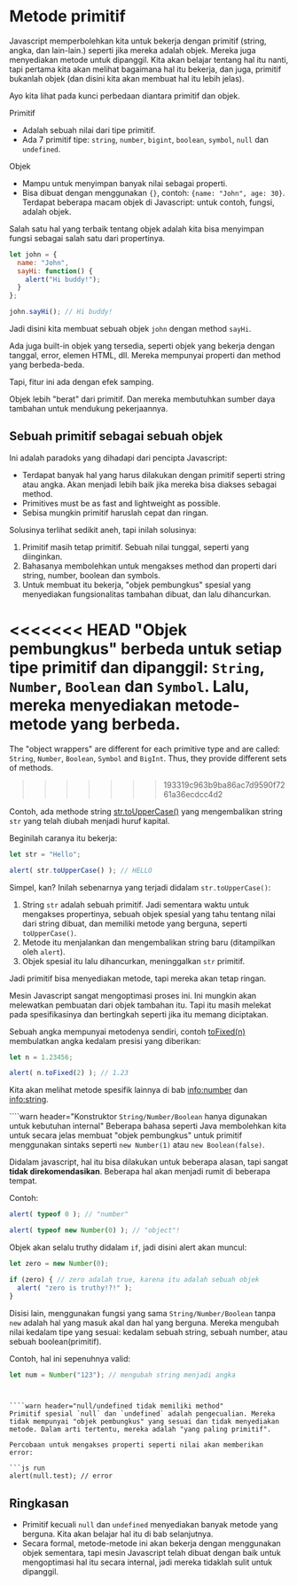 # Metode primitif

Javascript memperbolehkan kita untuk bekerja dengan primitif (string, angka, dan lain-lain.) seperti jika mereka adalah objek. Mereka juga menyediakan metode untuk dipanggil. Kita akan belajar tentang hal itu nanti, tapi pertama kita akan melihat bagaimana hal itu bekerja, dan juga, primitif bukanlah objek (dan disini kita akan membuat hal itu lebih jelas).

Ayo kita lihat pada kunci perbedaan diantara primitif dan objek.

Primitif

- Adalah sebuah nilai dari tipe primitif.
- Ada 7 primitif tipe: `string`, `number`, `bigint`, `boolean`, `symbol`, `null` dan `undefined`.

Objek

- Mampu untuk menyimpan banyak nilai sebagai properti.
- Bisa dibuat dengan menggunakan `{}`, contoh: `{name: "John", age: 30}`. Terdapat beberapa macam objek di Javascript: untuk contoh, fungsi, adalah objek.

Salah satu hal yang terbaik tentang objek adalah kita bisa menyimpan fungsi sebagai salah satu dari propertinya.

```js run
let john = {
  name: "John",
  sayHi: function() {
    alert("Hi buddy!");
  }
};

john.sayHi(); // Hi buddy!
```

Jadi disini kita membuat sebuah objek `john` dengan method `sayHi`.

Ada juga built-in objek yang tersedia, seperti objek yang bekerja dengan tanggal, error, elemen HTML, dll. Mereka mempunyai properti dan method yang berbeda-beda.

Tapi, fitur ini ada dengan efek samping.

Objek lebih "berat" dari primitif. Dan mereka membutuhkan sumber daya tambahan untuk mendukung pekerjaannya.

## Sebuah primitif sebagai sebuah objek

Ini adalah paradoks yang dihadapi dari pencipta Javascript:

- Terdapat banyak hal yang harus dilakukan dengan primitif seperti string atau angka. Akan menjadi lebih baik jika mereka bisa diakses sebagai method.
- Primitives must be as fast and lightweight as possible.
- Sebisa mungkin primitif haruslah cepat dan ringan.

Solusinya terlihat sedikit aneh, tapi inilah solusinya:

1. Primitif masih tetap primitif. Sebuah nilai tunggal, seperti yang diinginkan.
2. Bahasanya membolehkan untuk mengakses method dan properti dari string, number, boolean dan symbols.
3. Untuk membuat itu bekerja, "objek pembungkus" spesial yang menyediakan fungsionalitas tambahan dibuat, dan lalu dihancurkan.

<<<<<<< HEAD
"Objek pembungkus" berbeda untuk setiap tipe primitif dan dipanggil: `String`, `Number`, `Boolean` dan `Symbol`. Lalu, mereka menyediakan metode-metode yang berbeda.
=======
The "object wrappers" are different for each primitive type and are called: `String`, `Number`, `Boolean`, `Symbol` and `BigInt`. Thus, they provide different sets of methods.
>>>>>>> 193319c963b9ba86ac7d9590f7261a36ecdcc4d2

Contoh, ada methode string [str.toUpperCase()](https://developer.mozilla.org/en/docs/Web/JavaScript/Reference/Global_Objects/String/toUpperCase) yang mengembalikan string `str` yang telah diubah menjadi huruf kapital.

Beginilah caranya itu bekerja:

```js run
let str = "Hello";

alert( str.toUpperCase() ); // HELLO
```

Simpel, kan? Inilah sebenarnya yang terjadi didalam `str.toUpperCase()`:

1. String `str` adalah sebuah primitif. Jadi sementara waktu untuk mengakses propertinya, sebuah objek spesial yang tahu tentang nilai dari string dibuat, dan memiliki metode yang berguna, seperti `toUpperCase()`.
2. Metode itu menjalankan dan mengembalikan string baru (ditampilkan oleh `alert`).
3. Objek spesial itu lalu dihancurkan, meninggalkan `str` primitif.

Jadi primitif bisa menyediakan metode, tapi mereka akan tetap ringan.

Mesin Javascript sangat mengoptimasi proses ini. Ini mungkin akan melewatkan pembuatan dari objek tambahan itu. Tapi itu masih melekat pada spesifikasinya dan bertingkah seperti jika itu memang diciptakan.

Sebuah angka mempunyai metodenya sendiri, contoh [toFixed(n)](https://developer.mozilla.org/en-US/docs/Web/JavaScript/Reference/Global_Objects/Number/toFixed) membulatkan angka kedalam presisi yang diberikan:

```js run
let n = 1.23456;

alert( n.toFixed(2) ); // 1.23
```

Kita akan melihat metode spesifik lainnya di bab <info:number> dan <info:string>.


````warn header="Konstruktor `String/Number/Boolean` hanya digunakan untuk kebutuhan internal" 
Beberapa bahasa seperti Java membolehkan kita untuk secara jelas membuat "objek pembungkus" untuk primitif menggunakan sintaks seperti `new Number(1)` atau `new Boolean(false)`.

Didalam javascript, hal itu bisa dilakukan untuk beberapa alasan, tapi sangat **tidak direkomendasikan**. Beberapa hal akan menjadi rumit di beberapa tempat.

Contoh:

```js run
alert( typeof 0 ); // "number"

alert( typeof new Number(0) ); // "object"!
```

Objek akan selalu truthy didalam `if`, jadi disini alert akan muncul:

```js run
let zero = new Number(0);

if (zero) { // zero adalah true, karena itu adalah sebuah objek
  alert( "zero is truthy!?!" );
}
```

Disisi lain, menggunakan fungsi yang sama `String/Number/Boolean` tanpa `new` adalah hal yang masuk akal dan hal yang berguna. Mereka mengubah nilai kedalam tipe yang sesuai: kedalam sebuah string, sebuah number, atau sebuah boolean(primitif).

Contoh, hal ini sepenuhnya valid:
```js
let num = Number("123"); // mengubah string menjadi angka
```
````


````warn header="null/undefined tidak memiliki method"
Primitif spesial `null` dan `undefined` adalah pengecualian. Mereka tidak mempunyai "objek pembungkus" yang sesuai dan tidak menyediakan metode. Dalam arti tertentu, mereka adalah "yang paling primitif".

Percobaan untuk mengakses properti seperti nilai akan memberikan error:

```js run
alert(null.test); // error
````

## Ringkasan

- Primitif kecuali `null` dan `undefined` menyediakan banyak metode yang berguna. Kita akan belajar hal itu di bab selanjutnya.
- Secara formal, metode-metode ini akan bekerja dengan menggunakan objek sementara, tapi mesin Javascript telah dibuat dengan baik untuk mengoptimasi hal itu secara internal, jadi mereka tidaklah sulit untuk dipanggil.

